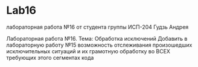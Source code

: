 # Lab16
лабораторная работа №16 от студента группы ИСП-204 Гудзь Андрея

Лабораторная работа №16.
Тема: Обработка исключений
Добавить в лабораторную работу №15 возможность отслеживания произошедших исключительных ситуаций и их грамотную обработку во ВСЕХ требующих этого сегментах кода

